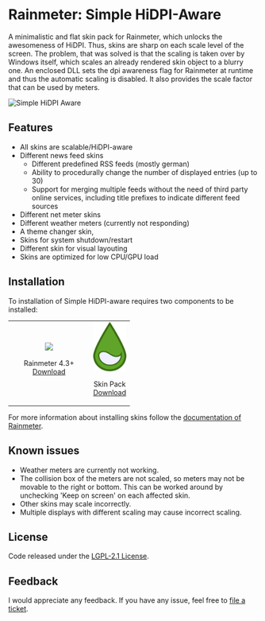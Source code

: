 # Rainmeter: Simple HiDPI-Aware
A minimalistic and flat skin pack for Rainmeter, which unlocks the awesomeness of HiDPI. Thus, skins are sharp on each scale level of the screen. The problem, that was solved is that the scaling is taken over by Windows itself, which scales an already rendered skin object to a blurry one. An enclosed DLL sets the dpi awareness flag for Rainmeter at runtime and thus the automatic scaling is disabled. It also provides the scale factor that can be used by meters.

![Simple HiDPI Aware](./@Doc/banner.png)

## Features

* All skins are scalable/HiDPI-aware
* Different news feed skins
  * Different predefined RSS feeds (mostly german)
  * Ability to procedurally change the number of displayed entries (up to 30)
  * Support for merging multiple feeds without the need of third party online services, including title prefixes to indicate different feed sources
* Different net meter skins
* Different weather meters (currently not responding)
* A theme changer skin,
* Skins for system shutdown/restart
* Different skin for visual layouting
* Skins are optimized for low CPU/GPU load

## Installation

To installation of Simple HiDPI-aware requires two components to be installed:
  
<table style="border: 0px; border-collapse: collapse;"> 
  <tr>
    <td style="text-align:center;border: none;" width=150px>
      <img height="100px" src="https://upload.wikimedia.org/wikipedia/commons/8/89/Rainmeter_Icon.svg"/>
      <p style="text-align: center">Rainmeter 4.3+</br><a href="https://www.rainmeter.net/">Download</a></p>
    </td>
    <td style="text-align:center;border: none;">
      <img height="100px" src="./@Doc/Rainstaller.png">
      <p style="text-align: center">Skin Pack</br><a href="https://github.com/Borck/Rainmeter-Simple-HiDPI-Aware/releases/latest">Download</a></p>
    </td>
  </tr>
</table>

For more information about installing skins follow the [documentation of Rainmeter](https://docs.rainmeter.net/manual/installing-skins/).

## Known issues

* Weather meters are currently not working.
* The collision box of the meters are not scaled, so meters may not be movable to the right or bottom. This can be worked around by unchecking 'Keep on screen' on each affected skin.
* Other skins may scale incorrectly.
* Multiple displays with different scaling may cause incorrect scaling.

## License

Code released under the [LGPL-2.1 License](License).

## Feedback

I would appreciate any feedback. If you have any issue, feel free to [file a ticket](https://github.com/Borck/Rainmeter-Simple-HiDPI-Aware/issues).

